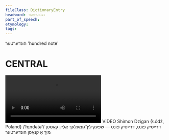 ```yaml
---
fileClass: DictionaryEntry
headword: הונדערטער
part_of_speech: 
etymology: 
tags: 
---
```

הונדערטער
'hundred note'

CENTRAL
========

![](https://ia801508.us.archive.org/24/items/FilmLexicon/Dzigan-DraysikFunt-Shpekilin-gumelekhAleynKostnAKnapnHunderter.mp4)
VIDEO Shimon Dzigan {Łódź, Poland}
/ˈhɪndətəʳ/
דרײַסיק פֿונט, דרײַסיק פֿונט — שפּעקילין־גומעלעך אַליין קאָסטן מיך אַ קנאַפּן הונדערטער